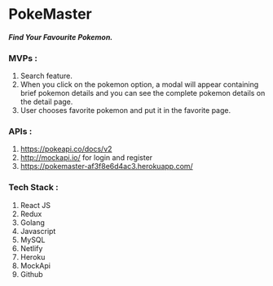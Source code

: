 # PokeMaster

#### _Find Your Favourite Pokemon._

### MVPs :

1. Search feature.
2. When you click on the pokemon option, a modal will appear containing brief pokemon details and you can see the complete pokemon details on the detail page.
3. User chooses favorite pokemon and put it in the favorite page.

### APIs :

1. https://pokeapi.co/docs/v2
2. http://mockapi.io/ for login and register
3. https://pokemaster-af3f8e6d4ac3.herokuapp.com/
   
### Tech Stack :
1. React JS
2. Redux
3. Golang
4. Javascript
5. MySQL
6. Netlify
7. Heroku
8. MockApi
9. Github
